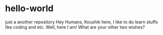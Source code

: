 # hello-world
just a another repository
Hey Humans,
Koushik here, I like to do learn stuffs like coding and etc.
Well, here I am! What are your other two wishes?
